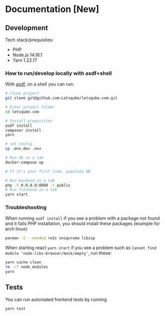 # Documentation [New]

## Development

Tech stack/prequisites:
- PHP
- Node.js 14.16.1
- Yarn 1.22.17


### How to run/develop locally with asdf+shell

With [asdf](https://github.com/asdf-vm/asdf), on a shell you can run:
```sh
# Clone project
git clone git@github.com:Letsqube/letsqube.com.git

# Enter project folder
cd letsqube.com

# Install prequisites
asdf install
composer install
yarn

# set config
cp .env.dev .env

# Run db in a tab
docker-compose up

# If it's your first time, populate DB

# Run backend in a tab
php -S 0.0.0.0:8080 -t public
# Run frontend in a tab
yarn start
```

### Troubleshooting
When running `asdf install` if you see a problem with a package not found and it fails PHP installation, you should install these packages (example for arch linux):
```sh
pacman -S --needed re2c oniguruma libzip
```

When starting react `yarn start` if you see a problem such as `Cannot find module 'node-libs-browser/mock/empty'`, run these:
```sh
yarn cache clean
rm -rf node_modules
yarn
```

## Tests
You can run automated frontend tests by running
```sh
yarn test
```
